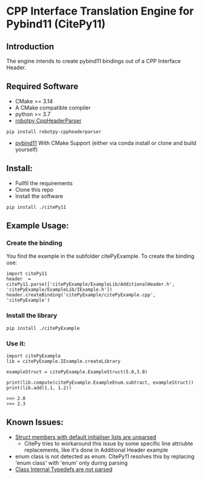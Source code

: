 # CPP Interface Translation Engine for Pybind11 (CitePy11)

## Introduction
The engine intends to create pybind11 bindings out of a CPP Interface Header.

## Required Software
- CMake >= 3.14
- A CMake compatible compiler
- python >= 3.7
- [robotpy CppHeaderParser](https://github.com/robotpy/robotpy-cppheaderparser)
~~~~
pip install robotpy-cppheaderparser
~~~~ 
- [pybind11](https://github.com/pybind/pybind11) With CMake Support (either via conda install or clone and build yourself)

## Install:
- Fullfil the requirements
- Clone this repo
- Install the software
~~~~
pip install ./citePy11
~~~~

## Example Usage:
### Create the binding

You find the example in the subfolder citePyExample. To create the binding use:

~~~~{.py}
import citePy11
header  = citePy11.parse(['citePyExample/ExampleLib/AdditionalHeader.h', 'citePyExample/ExampleLib/IExample.h'])
header.createBinding('citePyExample/citePyExample.cpp', 'citePyExample')
~~~~

### Install the library
~~~~
pip install ./citePyExample
~~~~

### Use it:
~~~~{.py}
import citePyExample
lib = citePyExample.IExample.createLibrary

exampleStruct = citePyExample.ExampleStruct(5.0,3.0)

print(lib.compute(citePyExample.ExampleEnum.subtract, exampleStruct))
print(lib.add(1.1, 1.2))

>>> 2.0
>>> 2.3
~~~~

## Known Issues:
- [Struct members with default initialiser lists are unparsed](https://github.com/robotpy/robotpy-cppheaderparser/issues/63)
  - CitePy tries to workaround this issue by some specific line attriubte replacements, like it's done in Additional Header example
- enum class is not detected as enum. CitePy11 resolves this by replacing 'enum class' with 'enum' only during parsing
- [Class Internal Typedefs are not parsed](https://github.com/robotpy/robotpy-cppheaderparser/issues/68)